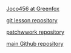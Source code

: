 [Joco456 at Greenfox](https://github.com/green-fox-academy/Joco456)

[git lesson repository](https://github.com/Joco456/git-lesson-repository)

[patchwwork repository](https://github.com/Joco456/patchwork)

[main Github repository](https://github.com/Joco456/Joco456)
